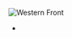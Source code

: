 
![Western Front](https://www.nationalarchives.gov.uk/pathways/firstworldwar/maps/map_images/westernfront.gif)

- 
